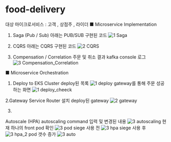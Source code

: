 # food-delivery






대상 마이크로서비스 : 고객 , 상점주 , 라이더
■
Microservice Implementation
1. Saga (Pub / Sub)
 아래는 PUB/SUB 구현된 코드
![1 Saga](https://user-images.githubusercontent.com/16378278/218912732-2269d8d5-5591-4b66-8dab-b2f424442ea4.PNG)


2. CQRS
아래는 CQRS 구현된 코드
![2 CQRS](https://user-images.githubusercontent.com/16378278/218912735-4dd8aa9e-df8b-4174-9dee-4509a0e5c587.PNG)

3. Compensation / Correlation
주문 및 취소 결과 kafka console 로그
![3 Compensation_Correlation](https://user-images.githubusercontent.com/16378278/218912742-57b7ca19-1137-487b-bfab-07ca86a3cca3.PNG)

■
Microservice Orchestration
1. Deploy to EKS Cluster
 deploy된 목록
![1 deploy](https://user-images.githubusercontent.com/16378278/218912724-198e2c6c-4e6a-4a44-a031-d14a371d2053.PNG)
 gateway를 통해 주문 성공하는 화면
![1 deploy_cheeck](https://user-images.githubusercontent.com/16378278/218912729-4254145c-3d11-4b11-bbb0-6e276b3f9c2f.PNG)


2.Gateway Service Router 설치
deploy된 gateway
![2 gateway](https://user-images.githubusercontent.com/16378278/218912736-bacaf195-cd70-4cc7-9d5e-f6d4f2374b2d.PNG)

3.
Autoscale (HPA)
 autoscaling command 입력 및 변경된 내용
![3 autoscaling](https://user-images.githubusercontent.com/16378278/218912740-2ad31080-4dd2-4ca1-a7e8-2361331b3d22.PNG)
 현재 하나의 front pod 확인
![3 pod](https://user-images.githubusercontent.com/16378278/218912749-0645c8ad-8be9-4206-a36b-4fbf9a1a144f.PNG)
 siege 사용 전
![3 hpa](https://user-images.githubusercontent.com/16378278/218912745-2b14120d-cefe-40ec-8ec6-2901b932b108.PNG)
 siege 사용 후
![3 hpa_2](https://user-images.githubusercontent.com/16378278/218912748-3f19e7a4-597b-40db-bec0-52690b6f75dd.PNG)
 pod 갯수 증가 
![3 auto](https://user-images.githubusercontent.com/16378278/218912738-f43497e7-746e-4163-8516-7abe41a0b8df.PNG)




